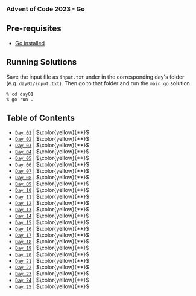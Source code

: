 ### Advent of Code 2023 - Go

## Pre-requisites
 - [Go installed](https://go.dev/)

## Running Solutions

Save the input file as `input.txt` under in the corresponding day's folder (e.g. `day01/input.txt`).
Then go to that folder and run the `main.go` solution

    % cd day01
    % go run .

## Table of Contents

- [`Day 01`](day01/main.go) | $\color{yellow}{**}$
- [`Day 02`](day02/main.go) | $\color{yellow}{**}$
- [`Day 03`](day03/main.go) | $\color{yellow}{**}$
- [`Day 04`](day04/main.go) | $\color{yellow}{**}$
- [`Day 05`](day05/main.go) | $\color{yellow}{**}$
- [`Day 06`](day06/main.go) | $\color{yellow}{**}$
- [`Day 07`](day07/main.go) | $\color{yellow}{**}$
- [`Day 08`](day08/main.go) | $\color{yellow}{**}$
- [`Day 09`](day09/main.go) | $\color{yellow}{**}$
- [`Day 10`](day10/main.go) | $\color{yellow}{**}$
- [`Day 11`](day11/main.go) | $\color{yellow}{**}$
- [`Day 12`](day12/main.go) | $\color{yellow}{**}$
- [`Day 13`](day13/main.go) | $\color{yellow}{**}$
- [`Day 14`](day14/main.go) | $\color{yellow}{**}$
- [`Day 15`](day15/main.go) | $\color{yellow}{**}$
- [`Day 16`](day16/main.go) | $\color{yellow}{**}$
- [`Day 17`](day17/main.go) | $\color{yellow}{**}$
- [`Day 18`](day18/main.go) | $\color{yellow}{**}$
- [`Day 19`](day19/main.go) | $\color{yellow}{**}$
- [`Day 20`](day20/main.go) | $\color{yellow}{**}$
- [`Day 21`](day21/main.go) | $\color{yellow}{**}$
- [`Day 22`](day22/main.go) | $\color{yellow}{**}$
- [`Day 23`](day23/main.go) | $\color{yellow}{**}$
- [`Day 24`](day24/main.go) | $\color{yellow}{**}$
- [`Day 25`](day25/main.go) | $\color{yellow}{**}$
